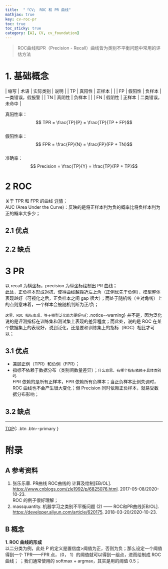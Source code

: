 ```yaml
---
title:  "「CV」 ROC 和 PR 曲线"
mathjax: true
key: cv-roc-pr
toc: true
toc_sticky: true
category: [AI, CV, cv_foundation]
---
```

<span id='head'></span>
>ROC曲线和PR（Precision - Recall）曲线皆为类别不平衡问题中常用的评估方法   

<!--more-->

# 1. 基础概念

| 缩写 | 术语 | 实际类别 | 说明 |
| TP | 真阳性 | 正样本 |  |
| FP | 假阳性 | 负样本 | 一类错误，假报警 |
| TN | 真阴性 | 负样本 |  |
| FN | 假阴性 | 正样本 | 二类错误，未命中 |

真阳性率： $$ TPR = \frac{TP}{P} = \frac{TP}{TP + FP}$$    
假阳性率： $$ FPR = \frac{FP}{N} = \frac{FP}{FP + TN}$$    
准确率： $$ Precision = \frac{TP}{Y} = \frac{TP}{FP + TP}$$    


# 2 ROC
关于 TPR 和 FPR 的曲线 [详情](#TPR-FPR)；    
AUC (Area Under the Curve)：反映的是将正样本判为负的概率比将负样本判为正的概率大多少；           


## 2.1 优点
## 2.2 缺点

# 3 PR
以 recall 为横坐标，precision 为纵坐标绘制出 PR 曲线；    
此处，正负样本形成对抗，使得曲线越靠近左上角（正例优先于负例），模型整体表现越好（可视化之后，正负样本之间 gap 很大）；而处于随机线（主对角线）上的点则意味着，一个样本会被随机判断为正/负；          

`这里，ROC 指标表现，等于模型泛化能力更好吗`{: .notice--warning} 并不是，因为泛化说的是评测指标在训练集和测试集上表现的差异程度；而此处，说的是 ROC 在某个数据集上的表现好，说到泛化，还是要和训练集上的指标（ROC）相比才可以；        


## 3.1 优点
- 兼顾正例（TPR）和负例（FPR）；    
- 指标不依赖于数据分布（类别间数量差异）；`什么意思，有哪个指标依赖于具体类别吗`  
FPR 依赖的是所有正样本，FPR 依赖所有负样本；当正负样本比例失调时，ROC 曲线也不会产生很大变化；但 Precision 同时依赖正负样本，就易受数据分布影响；    

## 3.2 缺点


-------------------  
[TOP](#head){: .btn .btn--primary }



# 附录
## A 参考资料
1. 张乐乐章. PR曲线 ROC曲线的 计算及绘制[EB/OL]. <https://www.cnblogs.com/zle1992/p/6825076.html>. 2017-05-08/2020-10-23.    
ROC 的例子很好理解；    
1. massquantity. 机器学习之类别不平衡问题 (2) —— ROC和PR曲线[EB/OL]. <https://developer.aliyun.com/article/620175>. 2018-03-20/2020-10-23.    

## B 概念
<span id="TPR-FPR"> **1. ROC 曲线的形成**</span>   
以二分类为例，此处 P 的定义是置信度>阈值为正，否则为负；那么设定一个阈值得到一个 TPR——FPR 点，（0， 1）的阈值就可以得到一组点，进而绘制成 ROC 曲线；  ；我们通常使用的 softmax + argmax，其实是用的阈值 0.5；        
